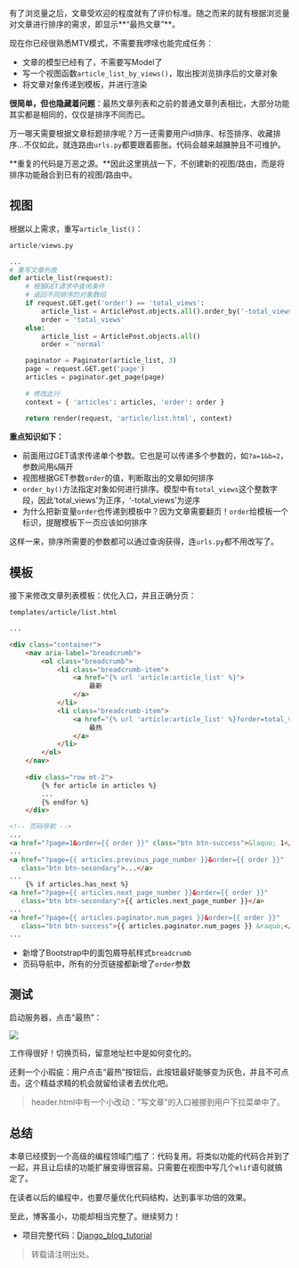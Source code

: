 有了浏览量之后，文章受欢迎的程度就有了评价标准。随之而来的就有根据浏览量对文章进行排序的需求，即显示**“最热文章”**。

现在你已经很熟悉MTV模式，不需要我啰嗦也能完成任务：

- 文章的模型已经有了，不需要写Model了
- 写一个视图函数`article_list_by_views()`，取出按浏览排序后的文章对象
- 将文章对象传递到模板，并进行渲染

**很简单，但也隐藏着问题**：最热文章列表和之前的普通文章列表相比，大部分功能其实都是相同的，仅仅是排序不同而已。

万一哪天需要根据文章标题排序呢？万一还需要用户id排序、标签排序、收藏排序...不仅如此，就连路由`urls.py`都要跟着膨胀。代码会越来越臃肿且不可维护。

**重复的代码是万恶之源。**因此这里挑战一下，不创建新的视图/路由，而是将排序功能融合到已有的视图/路由中。

## 视图

根据以上需求，重写`article_list()`：

```python
article/views.py

...
# 重写文章列表
def article_list(request):
    # 根据GET请求中查询条件
    # 返回不同排序的对象数组
    if request.GET.get('order') == 'total_views':
        article_list = ArticlePost.objects.all().order_by('-total_views')
        order = 'total_views'
    else:
        article_list = ArticlePost.objects.all()
        order = 'normal'

    paginator = Paginator(article_list, 3)
    page = request.GET.get('page')
    articles = paginator.get_page(page)
    
    # 修改此行
    context = { 'articles': articles, 'order': order }
    
    return render(request, 'article/list.html', context)
```

**重点知识如下：**

- 前面用过GET请求传递单个参数。它也是可以传递多个参数的，如`?a=1&b=2`，参数间用`&`隔开
- 视图根据GET参数`order`的值，判断取出的文章如何排序
- `order_by()`方法指定对象如何进行排序。模型中有`total_views`这个整数字段，因此‘total_views’为正序，‘-total_views’为逆序
- 为什么把新变量`order`也传递到模板中？因为文章需要翻页！`order`给模板一个标识，提醒模板下一页应该如何排序

这样一来，排序所需要的参数都可以通过查询获得，连`urls.py`都不用改写了。

## 模板

接下来修改文章列表模板：优化入口，并且正确分页：

```html
templates/article/list.html

...

<div class="container">
    <nav aria-label="breadcrumb">
        <ol class="breadcrumb">
            <li class="breadcrumb-item">
                <a href="{% url 'article:article_list' %}">
                    最新
                </a>
            </li>
            <li class="breadcrumb-item">
                <a href="{% url 'article:article_list' %}?order=total_views">
                    最热
                </a>
            </li>
        </ol>
    </nav>
    
    <div class="row mt-2">
        {% for article in articles %}
        ...
        {% endfor %}
    </div>

<!-- 页码导航 -->
...
<a href="?page=1&order={{ order }}" class="btn btn-success">&laquo; 1</a>
...
<a href="?page={{ articles.previous_page_number }}&order={{ order }}" 
   class="btn btn-secondary">...</a>
...
    {% if articles.has_next %}
<a href="?page={{ articles.next_page_number }}&order={{ order }}"
   class="btn btn-secondary">{{ articles.next_page_number }}</a>
...
<a href="?page={{ articles.paginator.num_pages }}&order={{ order }}"
   class="btn btn-success">{{ articles.paginator.num_pages }} &raquo;</a>
...

```

- 新增了Bootstrap中的面包屑导航样式`breadcrumb`
- 页码导航中，所有的分页链接都新增了`order`参数

## 测试

启动服务器，点击“最热”：

![](https://blog.dusaiphoto.com/dusainet-7000K/t21-1.jpg)

工作得很好！切换页码，留意地址栏中是如何变化的。

还剩一个小瑕疵：用户点击“最热”按钮后，此按钮最好能够变为灰色，并且不可点击。这个精益求精的机会就留给读者去优化吧。

> header.html中有一个小改动："写文章"的入口被挪到用户下拉菜单中了。

## 总结

本章已经摸到一个高级的编程领域门槛了：代码复用。将类似功能的代码合并到了一起，并且让后续的功能扩展变得很容易。只需要在视图中写几个`elif`语句就搞定了。

在读者以后的编程中，也要尽量优化代码结构，达到事半功倍的效果。

至此，博客虽小，功能却相当完整了。继续努力！

- 项目完整代码：[Django_blog_tutorial](https://github.com/stacklens/django_blog_tutorial)

> 转载请注明出处。